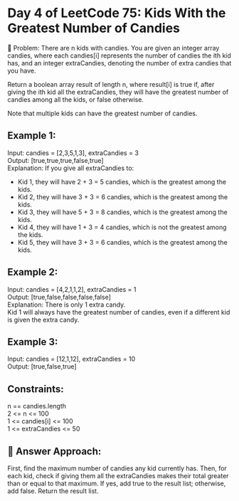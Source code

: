 # Day 4 of LeetCode 75: Kids With the Greatest Number of Candies

🔹 Problem: There are n kids with candies. You are given an integer array candies, where each candies[i] represents the number of candies the ith kid has, and an integer extraCandies, denoting the number of extra candies that you have. <br/>

Return a boolean array result of length n, where result[i] is true if, after giving the ith kid all the extraCandies, they will have the greatest number of candies among all the kids, or false otherwise. <br/>

Note that multiple kids can have the greatest number of candies.<br/>

## Example 1:
Input: candies = [2,3,5,1,3], extraCandies = 3<br/>
Output: [true,true,true,false,true] <br/>
Explanation: If you give all extraCandies to:<br/>
- Kid 1, they will have 2 + 3 = 5 candies, which is the greatest among the kids.<br/>
- Kid 2, they will have 3 + 3 = 6 candies, which is the greatest among the kids.<br/>
- Kid 3, they will have 5 + 3 = 8 candies, which is the greatest among the kids.<br/>
- Kid 4, they will have 1 + 3 = 4 candies, which is not the greatest among the kids.<br/>
- Kid 5, they will have 3 + 3 = 6 candies, which is the greatest among the kids.<br/>

## Example 2:
Input: candies = [4,2,1,1,2], extraCandies = 1<br/>
Output: [true,false,false,false,false] <br/>
Explanation: There is only 1 extra candy.<br/>
Kid 1 will always have the greatest number of candies, even if a different kid is given the extra candy.<br/>

## Example 3:
Input: candies = [12,1,12], extraCandies = 10<br/>
Output: [true,false,true]<br/>


## Constraints:

n == candies.length<br/>
2 <= n <= 100<br/>
1 <= candies[i] <= 100<br/>
1 <= extraCandies <= 50<br/>


## 🔹 Answer Approach:
First, find the maximum number of candies any kid currently has. Then, for each kid, check if giving them all the extraCandies makes their total greater than or equal to that maximum. If yes, add true to the result list; otherwise, add false. Return the result list.
